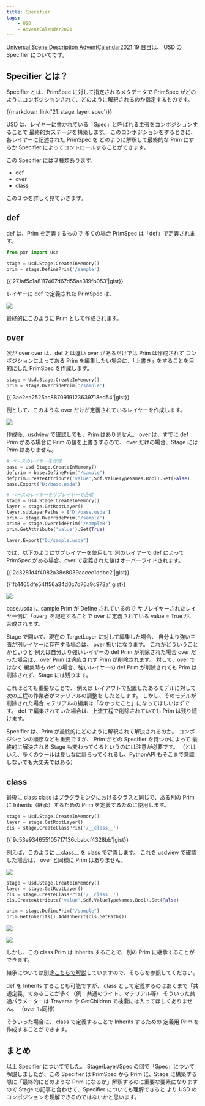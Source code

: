 ```yaml
---
title: Specifier
tags:
    - USD
    - AdventCalendar2021
---
```


[Universal Scene Description AdventCalendar2021](https://qiita.com/advent-calendar/2021/usd) 19 日目は、
USD の Specifier についてです。

## Specifier とは？

Specifier とは、PrimSpec に対して指定されるメタデータで
PrimSpec がどのようにコンポジションされて、どのように解釈されるのか指定するものです。

{{markdown_link('21_stage_layer_spec')}}

USD は、レイヤーに書かれている「Spec」と呼ばれる主張をコンポジションすることで
最終的案ステージを構築します。
このコンポジションをするときに、各レイヤーに記述された PrimSpec を
どのように解釈して最終的な Prim にするか
Specifier によってコントロールすることができます。

この Specifier には３種類あります。

-   def
-   over
-   class

この３つを詳しく見ていきます。

## def

def は、Prim を定義するもので
多くの場合 PrimSpec は「def」で定義されます。

```python
from pxr import Usd

stage = Usd.Stage.CreateInMemory()
prim = stage.DefinePrim('/sample')
```

{{'271af5c1a8117467d67d55ae319fb053'|gist}}

レイヤーに def で定義された PrimSpec は、

![](https://gyazo.com/8ed673ef78f9aa9096fd4dd7ba5a84de.png)

最終的にこのように Prim として作成されます。

## over

次が over
over は、def とは違い over があるだけでは Prim は作成されず
コンポジションによってある Prim を編集したい場合に、「上書き」をすることを目的にした
PrimSpec を作成します。

```python
stage = Usd.Stage.CreateInMemory()
prim = stage.OverridePrim('/sample')
```

{{'3ae2ea2525ac8870919123639718ed54'|gist}}

例として、このような over だけが定義されているレイヤーを作成します。

![](https://gyazo.com/f7510c34ff94e17eff21d627ac939718.png)

作成後、usdview で確認しても、Prim はありません。
over は、すでに def Prim がある場合に Prim の値を上書きするので、
over だけの場合、Stage には Prim はありません。

```python
# ベースのレイヤーを作成
base = Usd.Stage.CreateInMemory()
defprim = base.DefinePrim("/sample")
defprim.CreateAttribute('value',Sdf.ValueTypeNames.Bool).Set(False)
base.Export("D:/base.usda")

# ベースのレイヤーをサブレイヤーで合成
stage = Usd.Stage.CreateInMemory()
layer = stage.GetRootLayer()
layer.subLayerPaths = ['D:/base.usda']
prim = stage.OverridePrim('/sample')
primB = stage.OverridePrim('/sampleB')
prim.GetAttribute('value').Set(True)

layer.Export("D:/sample.usda")
```

では、以下のようにサブレイヤーを使用して
別のレイヤーで def によって PrimSpec がある場合、over で定義された値はオーバーライドされます。

{{'2c3281d4f4082a38e8039aacec1ddbc2'|gist}}

{{'fb1465dfe54ff56a34d0c7d76a9c973a'|gist}}

![](https://gyazo.com/c220e9d71d4a02bf49c10497aefe6ed7.png)

base.usda に sample Prim が Define されているので
サブレイヤーされたレイヤー側に「over」を記述することで
over に定義されている value = True が、合成されます。

Stage で開いて、現在の TargetLayer に対して編集した場合、
自分より強い主張が別レイヤーに存在する場合は、 over 扱いになります。
これがどういうことかというと
例えば自分より強いレイヤーの def Prim が削除された場合
over だった場合は、 over Prim は適応されず Prim が削除されます。
対して、over ではなく 編集時も def の場合、強いレイヤーの def Prim が削除されても
Prim は削除されず、Stage には残ります。

これはとても重要なことで、
例えば レイアウトで配置したあるモデルに対して 次の工程の作業者がマテリアルの調整を
したとします。
しかし、そのモデルが削除された場合
マテリアルの編集は「なかったこと」になってほしいはずです。
def で編集されていた場合は、上流工程で削除されていても Prim は残り続けます。

Specifier は、Prim が最終的にどのように解釈されて解決されるのか。
コンポジションの順序なども重要ですが、 Prim がどの Specifier を持つかによって
最終的に解決される Stage も変わってくるというのには注意が必要です。
（とはいえ、多くのツールは良しなに計らってくれるし、PythonAPI もそこまで意識しないでも大丈夫ではある）

## class

最後に class
class はプラグラミングにおけるクラスと同じで、ある別の Prim に Inherits（継承）するための
Prim を定義するために使用します。

```python
stage = Usd.Stage.CreateInMemory()
layer = stage.GetRootLayer()
cls = stage.CreateClassPrim('/__class__')
```

{{'9c53e934655105717136cbabcf4328bb'|gist}}

例えば、このように \_\_class\_\_ を class で定義します。
これを usdview で確認した場合は、 over と同様に Prim はありません。

![](https://gyazo.com/760d9d3b799fe03899497e40517cb20d.png)

```python
stage = Usd.Stage.CreateInMemory()
layer = stage.GetRootLayer()
cls = stage.CreateClassPrim('/__class__')
cls.CreateAttribute('value',Sdf.ValueTypeNames.Bool).Set(False)

prim = stage.DefinePrim("/sample")
prim.GetInherits().AddInherit(cls.GetPath())
```

![](https://gyazo.com/e76cb1d44cfb2b88f875d54e1e8d3528.png)

![](https://gyazo.com/cb17fd7aaa327714952f2d16c42cdc58.png)

しかし、この class Prim は Inherits することで、別の Prim に継承することができます。

継承については別途[こちらで解説](https://fereria.github.io/reincarnation_tech/11_Pipeline/01_USD/07_comp_arc_inherits/)していますので、そちらを参照してください。

def を Inherits することも可能ですが、
class として定義するのはあくまで「共通定義」であることが多く（例：共通のライト、マテリアル等）
そういった共通パラメーターは Traverse や GetChildren で検索には入ってほしくありません。
（over も同様）

そういった場合に、 class で定義することで Inherits するための 定義用 Prim を
作成することができます。

## まとめ

以上 Specifier についてでした。
Stage/Layer/Spec の回で「Spec」について解説しましたが、この Specifier は PrimSpec から
Prim に、Stage に構築する際に「最終的にどのような Prim になるか」解釈するのに重要な要素になりますので
Stage の記事と合わせて、Specifier についても理解できると
より USD のコンポジションを理解できるのではないかと思います。
